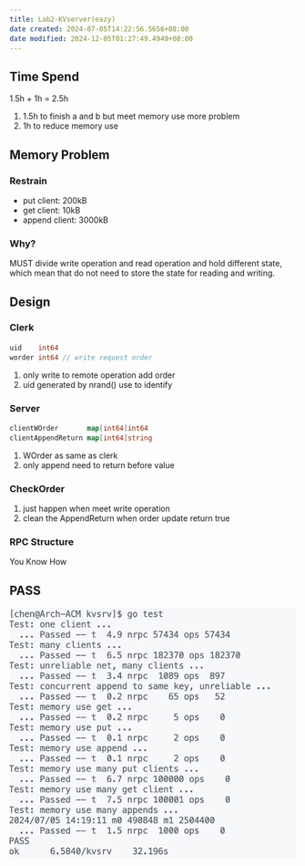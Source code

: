 ```yaml
---
title: Lab2-KVserver(eazy)
date created: 2024-07-05T14:22:56.5656+08:00
date modified: 2024-12-05T01:27:49.4949+08:00
---
```


## Time Spend

1.5h + 1h = 2.5h

1. 1.5h to finish a and b but meet memory use more problem
2. 1h to reduce memory use

## Memory Problem

### Restrain

- put client: 200kB
- get client: 10kB
- append client: 3000kB

### Why?

MUST divide write operation and read operation and hold different state, which mean that do not need to store the state for reading and writing.

## Design

### Clerk

~~~go
uid    int64
worder int64 // write request order
~~~

1. only write to remote operation add order
2. uid generated by nrand() use to identify

### Server

~~~go
clientWOrder       map[int64]int64
clientAppendReturn map[int64]string
~~~

1. WOrder as same as clerk
2. only append need to return before value

### CheckOrder

1. just happen when meet write operation
2. clean the AppendReturn when order update return true

### RPC Structure

You Know How

## PASS

![](attachments/Lab2-KVserver(eazy).png)
